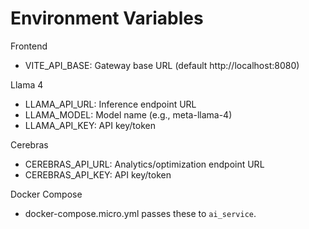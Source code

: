# Environment Variables

Frontend
- VITE_API_BASE: Gateway base URL (default http://localhost:8080)

Llama 4
- LLAMA_API_URL: Inference endpoint URL
- LLAMA_MODEL: Model name (e.g., meta-llama-4)
- LLAMA_API_KEY: API key/token

Cerebras
- CEREBRAS_API_URL: Analytics/optimization endpoint URL
- CEREBRAS_API_KEY: API key/token

Docker Compose
- docker-compose.micro.yml passes these to `ai_service`.
